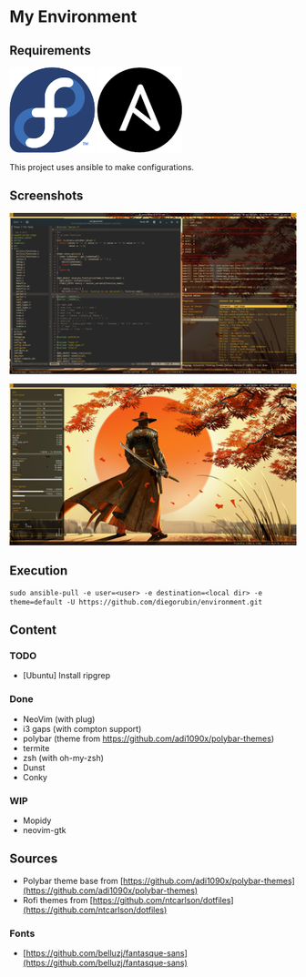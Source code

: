 My Environment
==============

## Requirements

[![Fedora Logo](https://raw.githubusercontent.com/diegorubin/environment/master/doc/fedora_logo.png)](https://getfedora.org/)
[![Ansbible Logo](https://raw.githubusercontent.com/diegorubin/environment/master/doc/ansible_logo.png)](https://www.ansible.com/)

This project uses ansible to make configurations.

## Screenshots

![NeoVim](https://raw.githubusercontent.com/diegorubin/environment/master/screenshots/nvim.png)

![Conky](https://raw.githubusercontent.com/diegorubin/environment/master/screenshots/conky.png)


## Execution

```
sudo ansible-pull -e user=<user> -e destination=<local dir> -e theme=default -U https://github.com/diegorubin/environment.git
```

## Content

### TODO

- [Ubuntu] Install ripgrep

### Done

- NeoVim (with plug)
- i3 gaps (with compton support)
- polybar (theme from https://github.com/adi1090x/polybar-themes)
- termite
- zsh (with oh-my-zsh)
- Dunst
- Conky

### WIP

- Mopidy
- neovim-gtk

## Sources

- Polybar theme base from [https://github.com/adi1090x/polybar-themes](https://github.com/adi1090x/polybar-themes)
- Rofi themes from [https://github.com/ntcarlson/dotfiles](https://github.com/ntcarlson/dotfiles)

### Fonts

- [https://github.com/belluzj/fantasque-sans](https://github.com/belluzj/fantasque-sans)

